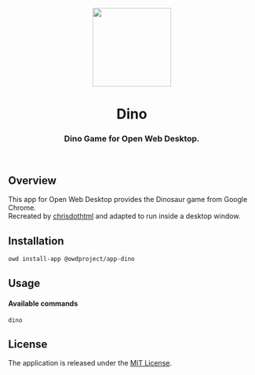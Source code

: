 <p align="center">
  <img width="160" height="160" src="https://avatars.githubusercontent.com/u/65117737?s=160&v=4" />
</p>
<h1 align="center">Dino</h1>
<h3 align="center">
  Dino Game for Open Web Desktop.
</h3>

<br />

## Overview

This app for Open Web Desktop provides the Dinosaur game from Google Chrome.  
Recreated by [chrisdothtml](https://github.com/chrisdothtml/chrome-dino) and adapted to run inside a desktop window.

## Installation

```bash
owd install-app @owdproject/app-dino
```

## Usage

#### Available commands

```
dino
```

## License

The application is released under the [MIT License](LICENSE).
